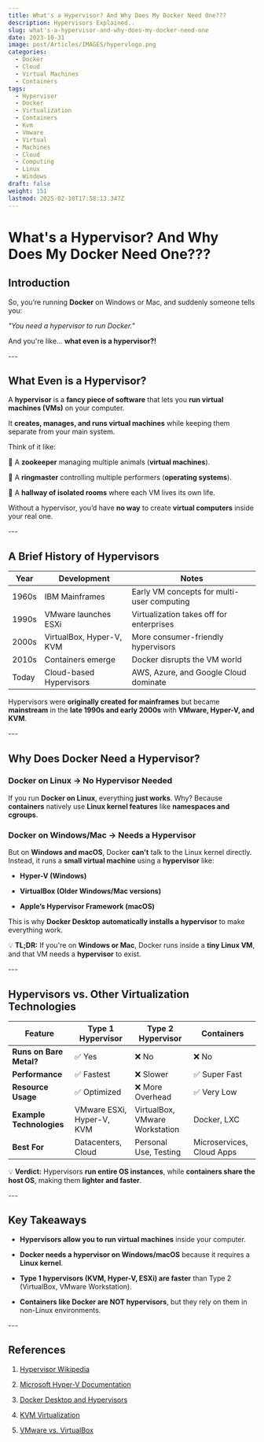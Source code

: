 ```yaml
---
title: What's a Hypervisor? And Why Does My Docker Need One???
description: Hypervisors Explained..
slug: what's-a-hypervisor-and-why-does-my-docker-need-one
date: 2023-10-31
image: post/Articles/IMAGES/hypervlogo.png
categories:
  - Docker
  - Cloud
  - Virtual Machines
  - Containers
tags:
  - Hypervisor
  - Docker
  - Virtualization
  - Containers
  - Kvm
  - Vmware
  - Virtual
  - Machines
  - Cloud
  - Computing
  - Linux
  - Windows
draft: false
weight: 151
lastmod: 2025-02-10T17:58:13.347Z
---
```

# What's a Hypervisor? And Why Does My Docker Need One???  

## Introduction  

So, you’re running **Docker** on Windows or Mac, and suddenly someone tells you:  

*"You need a hypervisor to run Docker."*  

And you're like... **what even is a hypervisor?!**  

  <!-- 

In this article, we’ll break it down:  

  

- **What a hypervisor is** and why it exists.  

- **The history of virtualization and hypervisors**.  

- **Why Docker on Windows/Mac requires a hypervisor**.  

- **How hypervisors compare to other virtualization technologies**.  

- **Examples and practical usage of hypervisors**.  

  

Let’s jump in! 🚀  
-->

\---  

## What Even is a Hypervisor?  

A **hypervisor** is a **fancy piece of software** that lets you **run virtual machines (VMs)** on your computer.  

It **creates, manages, and runs virtual machines** while keeping them separate from your main system.  

Think of it like:  

🔹 A **zookeeper** managing multiple animals (**virtual machines**).  

🔹 A **ringmaster** controlling multiple performers (**operating systems**).  

🔹 A **hallway of isolated rooms** where each VM lives its own life.  

Without a hypervisor, you’d have **no way** to create **virtual computers** inside your real one.  

\---  

## A Brief History of Hypervisors  

| Year  | Development              | Notes                                      |
| ----- | ------------------------ | ------------------------------------------ |
| 1960s | IBM Mainframes           | Early VM concepts for multi-user computing |
| 1990s | VMware launches ESXi     | Virtualization takes off for enterprises   |
| 2000s | VirtualBox, Hyper-V, KVM | More consumer-friendly hypervisors         |
| 2010s | Containers emerge        | Docker disrupts the VM world               |
| Today | Cloud-based Hypervisors  | AWS, Azure, and Google Cloud dominate      |

Hypervisors were **originally created for mainframes** but became **mainstream** in the **late 1990s and early 2000s** with **VMware, Hyper-V, and KVM**.  

\---  

## Why Does Docker Need a Hypervisor?  

### **Docker on Linux → No Hypervisor Needed**  

If you run **Docker on Linux**, everything **just works**. Why? Because **containers** natively use **Linux kernel features** like **namespaces and cgroups**.  

### **Docker on Windows/Mac → Needs a Hypervisor**  

But on **Windows and macOS**, Docker **can't** talk to the Linux kernel directly. Instead, it runs a **small virtual machine** using a **hypervisor** like:  

* **Hyper-V (Windows)**  

* **VirtualBox (Older Windows/Mac versions)**  

* **Apple’s Hypervisor Framework (macOS)**  

This is why **Docker Desktop** **automatically installs a hypervisor** to make everything work.  

💡 **TL;DR:** If you're on **Windows or Mac**, Docker runs inside a **tiny Linux VM**, and that VM needs a **hypervisor** to exist.  

\---  

## Hypervisors vs. Other Virtualization Technologies  

| Feature                  | Type 1 Hypervisor         | Type 2 Hypervisor              | Containers                |
| ------------------------ | ------------------------- | ------------------------------ | ------------------------- |
| **Runs on Bare Metal?**  | ✅ Yes                     | ❌ No                           | ❌ No                      |
| **Performance**          | ✅ Fastest                 | ❌ Slower                       | ✅ Super Fast              |
| **Resource Usage**       | ✅ Optimized               | ❌ More Overhead                | ✅ Very Low                |
| **Example Technologies** | VMware ESXi, Hyper-V, KVM | VirtualBox, VMware Workstation | Docker, LXC               |
| **Best For**             | Datacenters, Cloud        | Personal Use, Testing          | Microservices, Cloud Apps |

💡 **Verdict:** Hypervisors **run entire OS instances**, while **containers share the host OS**, making them **lighter and faster**.  

\---  

## Key Takeaways  

* **Hypervisors allow you to run virtual machines** inside your computer.  

* **Docker needs a hypervisor on Windows/macOS** because it requires a **Linux kernel**.  

* **Type 1 hypervisors (KVM, Hyper-V, ESXi) are faster** than Type 2 (VirtualBox, VMware Workstation).  

* **Containers like Docker are NOT hypervisors**, but they rely on them in non-Linux environments.  

\---  

## References  

1. [Hypervisor Wikipedia](https://en.wikipedia.org/wiki/Hypervisor)  

2. [Microsoft Hyper-V Documentation](https://learn.microsoft.com/en-us/virtualization/hyper-v-on-windows/)  

3. [Docker Desktop and Hypervisors](https://docs.docker.com/desktop/)  

4. [KVM Virtualization](https://www.linux-kvm.org/)  

5. [VMware vs. VirtualBox](https://www.vmware.com/products/workstation.html)
